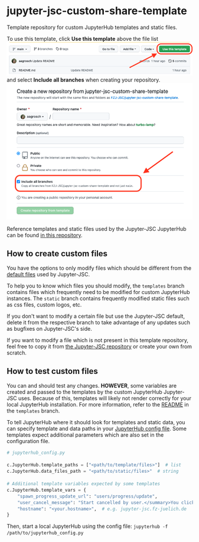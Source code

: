 # jupyter-jsc-custom-share-template
Template repository for custom JupyterHub templates and static files.

To use this template, click **Use this template** above the file list 
![template](img/template.png)
and select **Include all branches** when creating your repository.
![all_branches](img/all_branches.png)

Reference templates and static files used by the Jupyter-JSC JupyterHub can be found [in this repository](https://github.com/FZJ-JSC/jupyter-jsc-share).

## How to create custom files

You have the options to only modify files which should be different from the [default files](https://github.com/FZJ-JSC/jupyter-jsc-share/tree/main/jupyterhub) used by Jupyter-JSC. 

To help you to know which files you should modify, the `templates` branch contains files which frequently need to be modified for custom JupyterHub instances. The `static` branch contains frequently modified static files such as css files, custom logos, etc.

If you don't want to modify a certain file but use the Jupyter-JSC default, delete it from the respective branch to take advantage of any updates such as bugfixes on Jupyter-JSC's side.

If you want to modify a file which is not present in this template repository, feel free to copy it from [the Jupyter-JSC repository](https://github.com/FZJ-JSC/jupyter-jsc-share) or create your own from scratch.


## How to test custom files
You can and should test any changes. **HOWEVER**, some variables are created and passed to the templates by the custom JupyterHub Jupyter-JSC uses. Because of this, templates will likely not render correctly for your local JupyterHub installation. For more information, refer to the [README](https://github.com/FZJ-JSC/jupyter-jsc-custom-share-template/tree/templates#why-wont-my-template-render-correctly) in the `templates` branch.

To tell JupyterHub where it should look for templates and static data, you can specify template and data paths in your [JupyterHub config file](https://jupyterhub.readthedocs.io/en/stable/getting-started/config-basics.html). Some templates expect additional parameters which are also set in the configuration file. 

```python
# jupyterhub_config.py

c.JupyterHub.template_paths = ["<path/to/template/files>"]  # list
c.JupyterHub.data_files_path = "<path/to/static/files>"  # string

# Additional template variables expected by some templates
c.JupyterHub.template_vars = {
    "spawn_progress_update_url": "users/progress/update",
    "user_cancel_message": "Start cancelled by user.</summary>You clicked the cancel button.</details>",
    "hostname": "<your.hostname>",  # e.g. jupyter-jsc.fz-juelich.de 
}

```

Then, start a local JupyterHub using the config file: `jupyterhub -f /path/to/jupyterhub_config.py`
